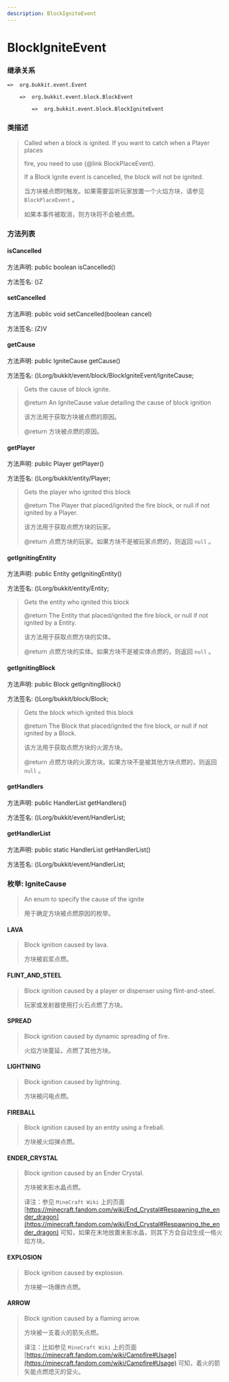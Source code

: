 ```yaml
---
description: BlockIgniteEvent
---
```


# BlockIgniteEvent

### 继承关系

    =>  org.bukkit.event.Event

        =>  org.bukkit.event.block.BlockEvent

            =>  org.bukkit.event.block.BlockIgniteEvent

### 类描述

> Called when a block is ignited. If you want to catch when a Player places
>
> fire, you need to use {@link BlockPlaceEvent}.
>
> <p>
>
> If a Block Ignite event is cancelled, the block will not be ignited.
>
> 当方块被点燃时触发。如果需要监听玩家放置一个火焰方块，请参见 `BlockPlaceEvent` 。
>
> 如果本事件被取消，则方块将不会被点燃。

### 方法列表

#### isCancelled

方法声明: public boolean isCancelled()

方法签名: ()Z

#### setCancelled

方法声明: public void setCancelled(boolean cancel)

方法签名: (Z)V

#### getCause

方法声明: public IgniteCause getCause()

方法签名: ()Lorg/bukkit/event/block/BlockIgniteEvent/IgniteCause;

> Gets the cause of block ignite.
>
> @return An IgniteCause value detailing the cause of block ignition
>
> 该方法用于获取方块被点燃的原因。
>
> @return 方块被点燃的原因。

#### getPlayer

方法声明: public Player getPlayer()

方法签名: ()Lorg/bukkit/entity/Player;

> Gets the player who ignited this block
>
> @return The Player that placed/ignited the fire block, or null if not ignited by a Player.
>
> 该方法用于获取点燃方块的玩家。
>
> @return 点燃方块的玩家。如果方块不是被玩家点燃的，则返回 `null` 。

#### getIgnitingEntity

方法声明: public Entity getIgnitingEntity()

方法签名: ()Lorg/bukkit/entity/Entity;

> Gets the entity who ignited this block
>
> @return The Entity that placed/ignited the fire block, or null if not ignited by a Entity.
>
> 该方法用于获取点燃方块的实体。
>
> @return 点燃方块的实体。如果方块不是被实体点燃的，则返回 `null` 。

#### getIgnitingBlock

方法声明: public Block getIgnitingBlock()

方法签名: ()Lorg/bukkit/block/Block;

> Gets the block which ignited this block
>
> @return The Block that placed/ignited the fire block, or null if not ignited by a Block.
>
> 该方法用于获取点燃方块的火源方块。
>
> @return 点燃方块的火源方块。如果方块不是被其他方块点燃的，则返回 `null` 。

#### getHandlers

方法声明: public HandlerList getHandlers()

方法签名: ()Lorg/bukkit/event/HandlerList;

#### getHandlerList

方法声明: public static HandlerList getHandlerList()

方法签名: ()Lorg/bukkit/event/HandlerList;

### 枚举: IgniteCause

> An enum to specify the cause of the ignite
>
> 用于确定方块被点燃原因的枚举。

#### LAVA

> Block ignition caused by lava.
>
> 方块被岩浆点燃。

#### FLINT_AND_STEEL

> Block ignition caused by a player or dispenser using flint-and-steel.
>
> 玩家或发射器使用打火石点燃了方块。

#### SPREAD

> Block ignition caused by dynamic spreading of fire.
>
> 火焰方块蔓延，点燃了其他方块。

#### LIGHTNING

> Block ignition caused by lightning.
>
> 方块被闪电点燃。

#### FIREBALL

> Block ignition caused by an entity using a fireball.
>
> 方块被火焰弹点燃。

#### ENDER_CRYSTAL

> Block ignition caused by an Ender Crystal.
>
> 方块被末影水晶点燃。
>
> 译注：参见 `MineCraft Wiki` 上的页面 [https://minecraft.fandom.com/wiki/End_Crystal#Respawning_the_ender_dragon](https://minecraft.fandom.com/wiki/End_Crystal#Respawning_the_ender_dragon) 可知，如果在末地放置末影水晶，则其下方会自动生成一格火焰方块。

#### EXPLOSION

> Block ignition caused by explosion.
>
> 方块被一场爆炸点燃。

#### ARROW

> Block ignition caused by a flaming arrow.
>
> 方块被一支着火的箭矢点燃。
>
> 译注：比如参见 `MineCraft Wiki` 上的页面 [https://minecraft.fandom.com/wiki/Campfire#Usage](https://minecraft.fandom.com/wiki/Campfire#Usage) 可知，着火的箭矢能点燃熄灭的营火。